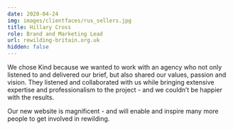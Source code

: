 ```yaml
---
date: 2020-04-24
img: images/clientfaces/rus_sellers.jpg
title: Hillary Cross
role: Brand and Marketing Lead
url: rewilding-britain.org.uk
hidden: false
---
```


We chose Kind because we wanted to work with an agency who not only listened to and delivered our brief, but also shared our values, passion and vision. They listened and collaborated with us while bringing extensive expertise and professionalism to the project - and we couldn’t be happier with the results. 

Our new website is magnificent - and will enable and inspire many more people to get involved in rewilding.

